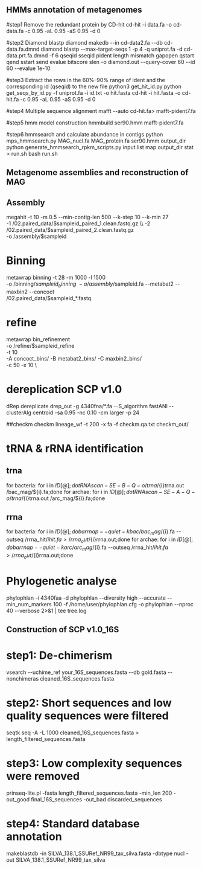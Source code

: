 ## HMMs annotation of metagenomes
#step1 Remove the redundant protein by CD-hit
cd-hit -i data.fa -o cd-data.fa -c 0.95 -aL 0.95 -aS 0.95 -d 0 

#step2 Diamond blastp
diamond makedb --in cd-data2.fa --db cd-data.fa.dmnd
diamond blastp --max-target-seqs 1 -p 4 -q uniprot.fa -d cd-data.prt.fa.dmnd -f 6 qseqid sseqid pident length mismatch gapopen qstart qend sstart send evalue bitscore slen -o diamond.out --query-cover 60 --id 60 --evalue 1e-10

#step3 Extract the rows in the 60%-90% range of ident and the corresponding id (qseqid) to the new file
python3 get_hit_id.py
python get_seqs_by_id.py -f uniprot.fa -i id.txt -o hit.fasta
cd-hit -i hit.fasta -o cd-hit.fa -c 0.95 -aL 0.95 -aS 0.95 -d 0 

#step4 Multiple sequence alignment
mafft --auto  cd-hit.fa> mafft-pident7.fa

#step5 hmm model construction
hmmbuild ser90.hmm  mafft-pident7.fa

#step6 hmmsearch and calculate abundance in contigs
python mps_hmmsearch.py MAG_nucl.fa MAG_protein.fa ser90.hmm output_dir
python generate_hmmsearch_rpkm_scripts.py input.list map output_dir stat > run.sh
bash run.sh

## Metagenome assemblies and reconstruction of MAG
## Assembly
megahit -t 10 -m 0.5 --min-contig-len 500 --k-step 10 --k-min 27 \
-1 /02.paired_data/$sampleid_paired_1.clean.fastq.gz \\
-2 /02.paired_data/$sampleid_paired_2.clean.fastq.gz \
-o /assembly/$sampleid

# Binning
metawrap binning  -t 28 -m 1000 -l 1500 \
-o /binning/$sampleid_binning \
 -a /assembly/$sampleid.fa 
 --metabat2 --maxbin2 --concoct \
 /02.paired_data/$sampleid_*.fastq
 
 # refine
metawrap bin_refinement  \
-o /refine/$sampleid_refine \
 -t 10 \
 -A concoct_bins/ -B metabat2_bins/ -C maxbin2_bins/ \
 -c 50 -x 10 \

# dereplication SCP v1.0
dRep dereplicate drep_out -g 4340fna/*.fa --S_algorithm fastANI --clusterAlg centroid -sa 0.95 -nc 0.10 -cm larger -p 24

##checkm
checkm lineage_wf -t 200 -x fa -f checkm.qa.txt checkm_out/

# tRNA & rRNA identification
##  trna
for bacteria: for i in ${ID[@]};do tRNAscan-SE -B -Q -o /trna/${i}trna.out /bac_mag/${i}.fa;done
for archae: for i in ${ID[@]};do tRNAscan-SE -A -Q -o /trna/${i}trna.out /arc_mag/${i}.fa;done

##  rrna
for bacteria: for i in ${ID[@]};do barrnap --quiet -k bac /bac_mag/${i}.fa --outseq /rrna_hit/${i}hit.fa > /rrna_out/${i}rrna.out;done
for archae: for i in ${ID[@]};do barrnap --quiet -k arc /arc_mag/${i}.fa --outseq /rrna_hit/${i}hit.fa > /rrna_out/${i}rrna.out;done

# Phylogenetic analyse
phylophlan -i 4340faa -d phylophlan --diversity high --accurate --min_num_markers 100 -f /home/user/phylophlan.cfg -o phylophlan --nproc 40 --verbose 2>&1 | tee tree.log

## Construction of SCP v1.0_16S
# step1: De-chimerism
vsearch --uchime_ref your_16S_sequences.fasta --db gold.fasta --nonchimeras cleaned_16S_sequences.fasta
# step2: Short sequences and low quality sequences were filtered
seqtk seq -A -L 1000 cleaned_16S_sequences.fasta > length_filtered_sequences.fasta
# step3: Low complexity sequences were removed
prinseq-lite.pl -fasta length_filtered_sequences.fasta -min_len 200 -out_good final_16S_sequences -out_bad discarded_sequences
# step4: Standard database annotation
makeblastdb -in SILVA_138.1_SSURef_NR99_tax_silva.fasta -dbtype nucl -out SILVA_138.1_SSURef_NR99_tax_silva




